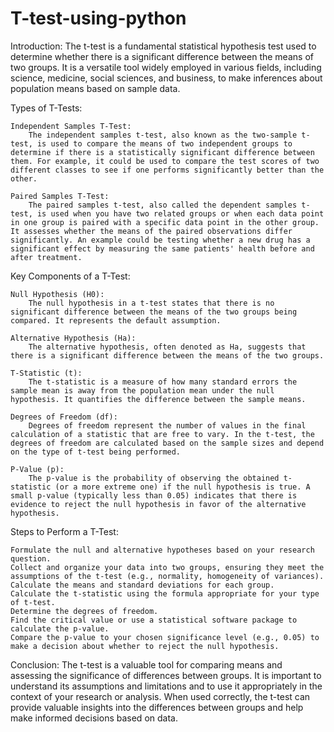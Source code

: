 # T-test-using-python

Introduction:
The t-test is a fundamental statistical hypothesis test used to determine whether there is a significant difference between the means of two groups. It is a versatile tool widely employed in various fields, including science, medicine, social sciences, and business, to make inferences about population means based on sample data.

Types of T-Tests:

    Independent Samples T-Test:
        The independent samples t-test, also known as the two-sample t-test, is used to compare the means of two independent groups to determine if there is a statistically significant difference between them. For example, it could be used to compare the test scores of two different classes to see if one performs significantly better than the other.

    Paired Samples T-Test:
        The paired samples t-test, also called the dependent samples t-test, is used when you have two related groups or when each data point in one group is paired with a specific data point in the other group. It assesses whether the means of the paired observations differ significantly. An example could be testing whether a new drug has a significant effect by measuring the same patients' health before and after treatment.

Key Components of a T-Test:

    Null Hypothesis (H0):
        The null hypothesis in a t-test states that there is no significant difference between the means of the two groups being compared. It represents the default assumption.

    Alternative Hypothesis (Ha):
        The alternative hypothesis, often denoted as Ha, suggests that there is a significant difference between the means of the two groups.

    T-Statistic (t):
        The t-statistic is a measure of how many standard errors the sample mean is away from the population mean under the null hypothesis. It quantifies the difference between the sample means.

    Degrees of Freedom (df):
        Degrees of freedom represent the number of values in the final calculation of a statistic that are free to vary. In the t-test, the degrees of freedom are calculated based on the sample sizes and depend on the type of t-test being performed.

    P-Value (p):
        The p-value is the probability of observing the obtained t-statistic (or a more extreme one) if the null hypothesis is true. A small p-value (typically less than 0.05) indicates that there is evidence to reject the null hypothesis in favor of the alternative hypothesis.

Steps to Perform a T-Test:

    Formulate the null and alternative hypotheses based on your research question.
    Collect and organize your data into two groups, ensuring they meet the assumptions of the t-test (e.g., normality, homogeneity of variances).
    Calculate the means and standard deviations for each group.
    Calculate the t-statistic using the formula appropriate for your type of t-test.
    Determine the degrees of freedom.
    Find the critical value or use a statistical software package to calculate the p-value.
    Compare the p-value to your chosen significance level (e.g., 0.05) to make a decision about whether to reject the null hypothesis.

Conclusion:
The t-test is a valuable tool for comparing means and assessing the significance of differences between groups. It is important to understand its assumptions and limitations and to use it appropriately in the context of your research or analysis. When used correctly, the t-test can provide valuable insights into the differences between groups and help make informed decisions based on data.
